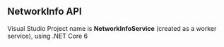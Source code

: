 ## NetworkInfo API

Visual Studio Project name is **NetworkInfoService**  (created as a worker service), using .NET Core 6
